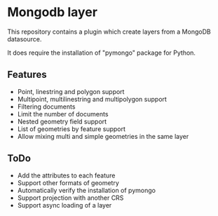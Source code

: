 # Mongodb layer

This repository contains a plugin which create layers from a MongoDB datasource.

It does require the installation of "pymongo" package for Python.

## Features
- Point, linestring and polygon support
- Multipoint, multilinestring and multipolygon support
- Filtering documents
- Limit the number of documents
- Nested geometry field support
- List of geometries by feature support
- Allow mixing multi and simple geometries in the same layer

## ToDo
- Add the attributes to each feature
- Support other formats of geometry
- Automatically verify the installation of pymongo
- Support projection with another CRS
- Support async loading of a layer

